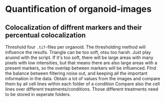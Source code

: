 # Quantification of organoid-images

## Colocalization of diffrent markers and their percentual colocalization
Threshold four ``.tif``-files per organoid. 
The thresholding method will influence the results. Triangle can be too soft, otsu too harsh. Just play aruond with the script.
If it's too soft, there will be large areas with many pixels with low intensities, but that means there are also large areas with a present markers, so the overlap between markers will be influenced. FInd the balance between filtering noise out, and keeping all the important information in the data.
Obtain a lot of values from the images and compare them by all cell lines within each folder of a condition
Compare also the cell lines over different treatments/conditions. Those different treatments need to be stored in seperate folders. 

